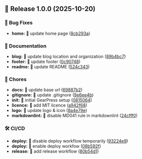 ## 🔖 Release 1.0.0 (2025-10-20)

### 🐛 Bug Fixes

* **home:** :memo: update home page ([8cb293a](https://github.com/EmirioBomb/GearPress/commit/8cb293adffa4fd83112d766c9e6ccc61bd9e402b))

### 📝 Documentation

* **blog:** :memo: update blog location and organization ([89b4bc7](https://github.com/EmirioBomb/GearPress/commit/89b4bc700b413f4f6a633ebd1a8f7aff35d76d4c))
* **footer:** :memo: update footer ([0c90748](https://github.com/EmirioBomb/GearPress/commit/0c9074860813d81ca5aa19da2d0fc080162a773b))
* **readme:** :memo: update README ([524c343](https://github.com/EmirioBomb/GearPress/commit/524c3435ab6cbdb4ccc5266c706958ebf0952443))

### 🔧 Chores

* **docs:** :wrench: update base url ([69887b2](https://github.com/EmirioBomb/GearPress/commit/69887b298fe1d9cb55a91dad6ad0ddb9088facdb))
* **gitignore:** :see_no_evil: update .gitignore ([9e6ee4b](https://github.com/EmirioBomb/GearPress/commit/9e6ee4ba7b37042228638129691ab25cfac744d4))
* **init:** :tada: initial GearPress setup ([0815064](https://github.com/EmirioBomb/GearPress/commit/08150645c77e66c38b1be365e6abce60c2a5cdb6))
* **licence:** :page_facing_up: add MIT licence ([a942f68](https://github.com/EmirioBomb/GearPress/commit/a942f683871ebd6e7233ba693b44fefb98a34839))
* **logo:** :bento: update logo & icon ([8a4e79e](https://github.com/EmirioBomb/GearPress/commit/8a4e79e0130047d0709605323954c82ba878da0b))
* **markdownlint:** :rotating_light: disable MD041 rule in markdownlint ([24cfff0](https://github.com/EmirioBomb/GearPress/commit/24cfff087bcb3e53a7db61e968d49d9c428bc2bf))

### 🛠️ CI/CD

* **deploy:** :green_heart: disable deploy workflow temporarily ([93224e9](https://github.com/EmirioBomb/GearPress/commit/93224e9696998657668c200a83fd6d6969d43bce))
* **deploy:** :green_heart: enable deploy workfow ([08b592f](https://github.com/EmirioBomb/GearPress/commit/08b592f6b5714c8d03daae6a907bb6a0a831b140))
* **release:** :green_heart: add release workflow ([80b54d1](https://github.com/EmirioBomb/GearPress/commit/80b54d198ff0052d41b7c3fe4b2e8eedc163ac54))
